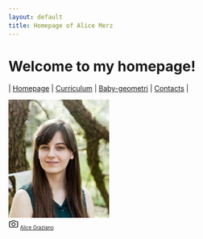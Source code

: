 ```yaml
---
layout: default
title: Homepage of Alice Merz
---
```

# Welcome to my homepage!
| [Homepage](./index.html) | [Curriculum](./curriculum.html)    | [Baby-geometri](./babygeometri.html) | [Contacts](./contacts.html) |

<img src="fotocv.jpeg" alt="me" width="200"/> <br>
<small><img src="camera1600.png" width="20"/> <a href="http://alice-graziano.com" target="_blank">  <small>Alice Graziano </small></a> 






